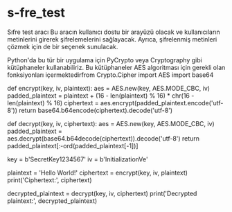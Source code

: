 # s-fre_test
Sıfre test aracı 
Bu aracın kullanıcı dostu bir arayüzü olacak ve kullanıcıların metinlerini girerek şifrelemelerini sağlayacak. Ayrıca, şifrelenmiş metinleri çözmek için de bir seçenek sunulacak.

Python'da bu tür bir uygulama için PyCrypto veya Cryptography gibi kütüphaneler kullanabiliriz. Bu kütüphaneler AES algoritması için gerekli olan fonksiyonları içermektedirfrom Crypto.Cipher import AES
import base64

def encrypt(key, iv, plaintext):
    aes = AES.new(key, AES.MODE_CBC, iv)
    padded_plaintext = plaintext + (16 - len(plaintext) % 16) * chr(16 - len(plaintext) % 16)
    ciphertext = aes.encrypt(padded_plaintext.encode('utf-8'))
    return base64.b64encode(ciphertext).decode('utf-8')

def decrypt(key, iv, ciphertext):
    aes = AES.new(key, AES.MODE_CBC, iv)
    padded_plaintext = aes.decrypt(base64.b64decode(ciphertext)).decode('utf-8')
    return padded_plaintext[:-ord(padded_plaintext[-1])]

key = b'SecretKey1234567'
iv = b'InitializationVe'

plaintext = 'Hello World!'
ciphertext = encrypt(key, iv, plaintext)
print('Ciphertext:', ciphertext)

decrypted_plaintext = decrypt(key, iv, ciphertext)
print('Decrypted plaintext:', decrypted_plaintext)
